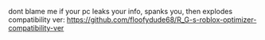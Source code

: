 dont blame me if your pc leaks your info, spanks you, then explodes
compatibility ver: https://github.com/floofydude68/R_G-s-roblox-optimizer-compatibility-ver
